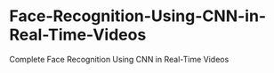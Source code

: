# Face-Recognition-Using-CNN-in-Real-Time-Videos
Complete Face Recognition Using CNN in Real-Time Videos
